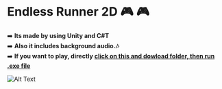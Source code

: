 # Endless Runner 2D 🎮 🎮

➡️   **Its made by using Unity and C#T** <br/> 
➡️   **Also it includes background audio.🎶** <br/> 
➡️   **If you want to play, directly  [click on this and dowload folder, then run .exe file](https://github.com/SuedaSen/EndlessRunner/tree/main/For%20Exe%2C%20Dowload%20This)** <br/> 

![Alt Text](https://s9.gifyu.com/images/ScreenVideo.gif)
